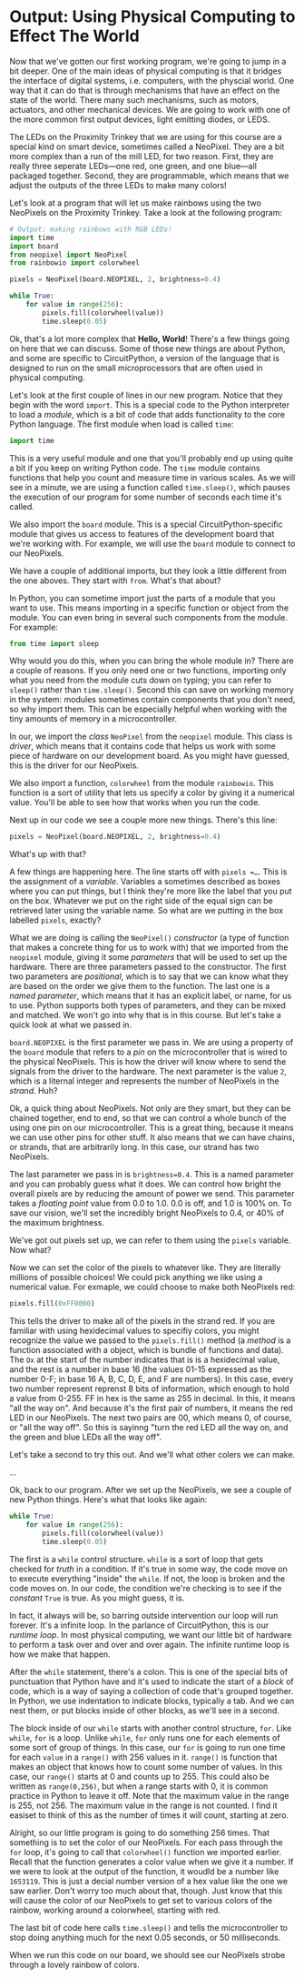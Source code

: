 # Output: Using Physical Computing to Effect The World

Now that we've gotten our first working program, we're going to jump in a bit deeper. One of the main ideas of physical computing is that it bridges the interface of digital systems, i.e. computers, with the physcial world. One way that it can do that is through mechanisms that have an effect on the state of the world. There many such mechanisms, such as motors, actuators, and other mechanical devices. We are going to work with one of the more common first output devices, light emitting diodes, or LEDS.

The LEDs on the Proximity Trinkey that we are using for this course are a special kind on smart device, sometimes called a NeoPixel. They are a bit more complex than a run of the mill LED, for two reason. First, they are really three seperate LEDs—one red, one green, and one blue—all packaged together. Second, they are programmable, which means that we adjust the outputs of the three LEDs to make many colors!

Let's look at a program that will let us make rainbows using the two NeoPixels on the Proximity Trinkey. Take a look at the following program:

```python
# Output: making rainbows with RGB LEDs!
import time
import board
from neopixel import NeoPixel
from rainbowio import colorwheel

pixels = NeoPixel(board.NEOPIXEL, 2, brightness=0.4)

while True:
	for value in range(256):
		pixels.fill(colorwheel(value))
		time.sleep(0.05)
```

Ok, that's a lot more complex that **Hello, World**! There's a few things going on here that we can discuss. Some of those new things are about Python, and some are specific to CircuitPython, a version of the language that is designed to run on the small microprocessors that are often used in physical computing.

Let's look at the first couple of lines in our new program. Notice that they begin with the word `import`. This is a special code to the Python interpreter to load a *module*, which is a bit of code that adds functionality to the core Python language. The first module when load is called `time`:

```python
import time
```

This is a very useful module and one that you'll probably end up using quite a bit if you keep on writing Python code. The `time` module contains functions that help you count and measure time in various scales. As we will see in a minute, we are using a function called `time.sleep()`, which pauses the execution of our program for some number of seconds each time it's called.

We also import the `board` module. This is a special CircuitPython-specific module that gives us access to features of the development board that we're working with. For example, we will use the `board` module to connect to our NeoPixels.

We have a couple of additional imports, but they look a little different from the one aboves. They start with `from`. What's that about?

In Python, you can sometime import just the parts of a module that you want to use. This means importing in a specific function or object from the module. You can even bring in several such components from the module. For example:

```python
from time import sleep
```

Why would you do this, when you can bring the whole module in? There are a couple of reasons. If you only need one or two functions, importing only what you need from the module cuts down on typing; you can refer to `sleep()` rather than `time.sleep()`. Second this can save on working memory in the system: modules sometimes contain components that you don't need, so why import them. This can be especially helpful when working with the tiny amounts of memory in a microcontroller.

In our, we import the *class* `NeoPixel` from the `neopixel` module. This class is *driver*, which means that it contains code that helps us work with some piece of hardware on our development board. As you might have guessed, this is the driver for our NeoPixels.

We also import a function, `colorwheel` from the module `rainbowio`. This function is a sort of utility that lets us specify a color by giving it a numerical value. You'll be able to see how that works when you run the code.

Next up in our code we see a couple more new things. There's this line:

```python
pixels = NeoPixel(board.NEOPIXEL, 2, brightness=0.4)
```

What's up with that?

A few things are happening here. The line starts off with `pixels =…`. This is the assignment of a *variable*. Variables a sometimes described as boxes where you can put things, but I think they're more like the label that you put on the box. Whatever we put on the right side of the equal sign can be retrieved later using the variable name. So what are we putting in the box labelled `pixels`, exactly?

What we are doing is calling the `NeoPixel()` *constructor* (a type of function that makes a concrete thing for us to work with) that we imported from the `neopixel` module, giving it some *parameters* that will be used to set up the hardware. There are three parameters passed to the constructor. The first two parameters are *positional*, which is to say that we can know what they are based on the order we give them to the function. The last one is a *named parameter*, which means that it has an explicit label, or name, for us to use. Python supports both types of parameters, and they can be mixed and matched. We won't go into why that is in this course. But let's take a quick look at what we passed in.

`board.NEOPIXEL` is the first parameter we pass in. We are using a property of the `board` module that refers to a *pin* on the microcontroller that is wired to the physical NeoPixels. This is how the driver will know where to send the signals from the driver to the hardware. The next parameter is the value `2`, which is a liternal integer and represents the number of NeoPixels in the *strand*. Huh?

Ok, a quick thing about NeoPixels. Not only are they smart, but they can be chained together, end to end, so that we can control a whole bunch of the using one pin on our microcontroller. This is a great thing, because it means we can use other pins for other stuff. It also means that we can have chains, or strands, that are arbitrarily long. In this case, our strand has two NeoPixels.

The last parameter we pass in is `brightness=0.4`. This is a named parameter and you can probably guess what it does. We can control how bright the overall pixels are by reducing the amount of power we send. This parameter takes a *floating point* value from 0.0 to 1.0. 0.0 is off, and 1.0 is 100% on. To save our vision, we'll set the incredibly bright NeoPixels to 0.4, or 40% of the maximum brightness.

We've got out pixels set up, we can refer to them using the `pixels` variable. Now what?

Now we can set the color of the pixels to whatever like. They are literally millions of possible choices! We could pick anything we like using a numerical value. For exmaple, we could choose to make both NeoPixels red:

```python
pixels.fill(0xFF0000)
```

This tells the driver to make all of the pixels in the strand red. If you are familiar with using hexidecimal values to specifiy colors, you might recognize the value we passed to the `pixels.fill()` method (a *method* is a function associated with a object, which is bundle of functions and data). The `Ox` at the start of the number indicates that is is a hexidecimal value, and the rest is a number in base 16 (the values 01-15 expressed as the number 0-F; in base 16 A, B, C, D, E, and F are numbers). In this case, every two number represent reprenst 8 bits of information, which enough to hold a value from 0-255. FF in hex is the same as 255 in decimal. In this, it means "all the way on". And because it's the first pair of numbers, it means the red LED in our NeoPixels. The next two pairs are 00, which means 0, of course, or "all the way off". So this is sayinng "turn the red LED all the way on, and the green and blue LEDs all the way off".

Let's take a second to try this out. And we'll what other colers we can make.

...

Ok, back to our program. After we set up the NeoPixels, we see a couple of new Python things. Here's what that looks like again:

```python
while True:
	for value in range(256):
		pixels.fill(colorwheel(value))
		time.sleep(0.05)
```

The first is a `while` control structure. `while` is a sort of loop that gets checked for *truth* in a condition. If it's true in some way, the code move on to execute everything "inside" the `while`. If not, the loop is broken and the code moves on. In our code, the condition we're checking is to see if the *constant* `True` is true. As you might guess, it is.

In fact, it always will be, so barring outside intervention our loop will run forever. It's a infinite loop. In the parlance of CircuitPython, this is our *runtime loop*. In most physical computing, we want our little bit of hardware to perform a task over and over and over again. The infinite runtime loop is how we make that happen.

After the `while` statement, there's a colon. This is one of the special bits of punctuation that Python have and it's used to indicate the start of a *block* of code, which is a way of saying a collection of code that's grouped together. In Python, we use indentation to indicate blocks, typically a tab. And we can nest them, or put blocks inside of other blocks, as we'll see in a second.

The block inside of our `while` starts with another control structure, `for`. Like `while`, `for` is a loop. Unlike `while`, `for` only runs one for each elements of some sort of group of things. In this case, our `for` is going to run one time for each `value` in a `range()` with 256 values in it. `range()` is function that makes an object that knows how to count some number of values. In this case, our `range()` starts at 0 and counts up to 255. This could also be written as `range(0,256)`, but when a range starts with 0, it is common practice in Python to leave it off. Note that the maximum value in the range is 255, not 256. The maximum value in the range is not counted. I find it easiset to think of this as the number of times it will count, starting at zero.

Alright, so our little program is going to do something 256 times. That something is to set the color of our NeoPixels. For each pass through the `for` loop, it's going to call that `colorwheel()` function we imported earlier. Recall that the function generates a color value when we give it a number. If we were to look at the output of the function, it woudld be a number like `1653119`. This is just a decial number version of a hex value like the one we saw earlier. Don't worry too much about that, though. Just know that this will cause the color of our NeoPixels to get set to various colors of the rainbow, working around a colorwheel, starting with red.

The last bit of code here calls `time.sleep()` and tells the microcontroller to stop doing anything much for the next 0.05 seconds, or 50 milliseconds.

When we run this code on our board, we should see our NeoPixels strobe through a lovely rainbow of colors.